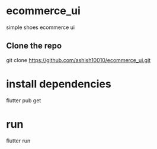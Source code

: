 # ecommerce_ui

simple shoes ecommerce ui

## Clone the repo

git clone https://github.com/ashish10010/ecommerce_ui.git

# install dependencies 
flutter pub get

# run

flutter run
